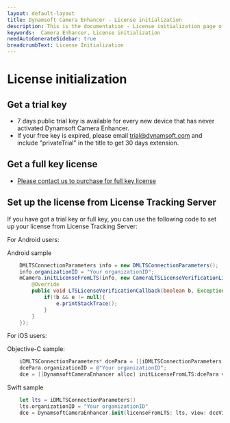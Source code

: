 ```yaml
---
layout: default-layout
title: Dynamsoft Camera Enhancer - License initialization
description: This is the documentation - License initialization page of Dynamsoft Camera Enhancer.
keywords:  Camera Enhancer, License initialization
needAutoGenerateSidebar: true
breadcrumbText: License Initialization
---
```

# License initialization

## Get a trial key

- 7 days public trial key is available for every new device that has never activated Dynamsoft Camera Enhancer.
- If your free key is expired, please email trial@dynamsoft.com and include "privateTrial" in the title to get 30 days extension.

## Get a full key license

- [Please contact us to purchase for full key license]({{site.contact-us}})

## Set up the license from License Tracking Server

If you have got a trial key or full key, you can use the following code to set up your license from License Tracking Server:

For Android users:

Android sample

```java
    DMLTSConnectionParameters info = new DMLTSConnectionParameters();
    info.organizationID = "Your organizationID";
    mCamera.initLicenseFromLTS(info, new CameraLTSLicenseVerificationListener() {
        @Override
        public void LTSLicenseVerificationCallback(boolean b, Exception e) {
            if(!b && e != null){
                e.printStackTrace();
            }
        }
    });
```

For iOS users:

Objective-C sample:

```objectivec
    iDMLTSConnectionParameters* dcePara = [[iDMLTSConnectionParameters alloc] init];
    dcePara.organizationID = @"Your organizationID";
    dce = [[DynamsoftCameraEnhancer alloc] initLicenseFromLTS:dcePara view:dceview verificationDelegate:self];
```

Swift sample

```swift
    let lts = iDMLTSConnectionParameters()
    lts.organizationID = "Your organizationID"
    dce = DynamsoftCameraEnhancer.init(licenseFromLTS: lts, view: dceView, verificationDelegate: self)
```
